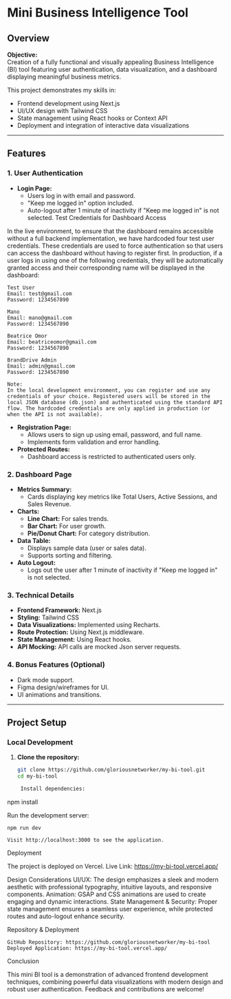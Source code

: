 # Mini Business Intelligence Tool

## Overview

**Objective:**  
Creation of a fully functional and visually appealing Business Intelligence (BI) tool featuring user authentication, data visualization, and a dashboard displaying meaningful business metrics.

This project demonstrates my skills in:
- Frontend development using Next.js
- UI/UX design with Tailwind CSS
- State management using React hooks or Context API
- Deployment and integration of interactive data visualizations

---

## Features

### 1. User Authentication
- **Login Page:**
  - Users log in with email and password.
  - "Keep me logged in" option included.
  - Auto-logout after 1 minute of inactivity if "Keep me logged in" is not selected.
Test Credentials for Dashboard Access

In the live environment, to ensure that the dashboard remains accessible without a full backend implementation, we have hardcoded four test user credentials. These credentials are used to force authentication so that users can access the dashboard without having to register first. In production, if a user logs in using one of the following credentials, they will be automatically granted access and their corresponding name will be displayed in the dashboard:

    Test User
    Email: test@gmail.com
    Password: 1234567890

    Mano
    Email: mano@gmail.com
    Password: 1234567890

    Beatrice Omor
    Email: beatriceomor@gmail.com
    Password: 1234567890

    BrandDrive Admin
    Email: admin@gmail.com
    Password: 1234567890

    Note:
    In the local development environment, you can register and use any credentials of your choice. Registered users will be stored in the local JSON database (db.json) and authenticated using the standard API flow. The hardcoded credentials are only applied in production (or when the API is not available).


- **Registration Page:**
  - Allows users to sign up using email, password, and full name.
  - Implements form validation and error handling.
- **Protected Routes:**
  - Dashboard access is restricted to authenticated users only.

### 2. Dashboard Page
- **Metrics Summary:**
  - Cards displaying key metrics like Total Users, Active Sessions, and Sales Revenue.
- **Charts:**
  - **Line Chart:** For sales trends.
  - **Bar Chart:** For user growth.
  - **Pie/Donut Chart:** For category distribution.
- **Data Table:**
  - Displays sample data (user or sales data).
  - Supports sorting and filtering.
- **Auto Logout:**
  - Logs out the user after 1 minute of inactivity if "Keep me logged in" is not selected.

### 3. Technical Details
- **Frontend Framework:** Next.js
- **Styling:** Tailwind CSS
- **Data Visualizations:** Implemented using Recharts.
- **Route Protection:** Using Next.js middleware.
- **State Management:** Using React hooks.
- **API Mocking:** API calls are mocked Json server requests.

### 4. Bonus Features (Optional)
- Dark mode support.
- Figma design/wireframes for UI.
- UI animations and transitions.

---

## Project Setup

### Local Development
1. **Clone the repository:**
   ```bash
   git clone https://github.com/gloriousnetworker/my-bi-tool.git
   cd my-bi-tool

    Install dependencies:

npm install

Run the development server:

    npm run dev

    Visit http://localhost:3000 to see the application.

Deployment

The project is deployed on Vercel.
Live Link: https://my-bi-tool.vercel.app/

Design Considerations
    UI/UX:
    The design emphasizes a sleek and modern aesthetic with professional typography, intuitive layouts, and responsive components.
    Animation:
    GSAP and CSS animations are used to create engaging and dynamic interactions.
    State Management & Security:
    Proper state management ensures a seamless user experience, while protected routes and auto-logout enhance security.

Repository & Deployment

    GitHub Repository: https://github.com/gloriousnetworker/my-bi-tool
    Deployed Application: https://my-bi-tool.vercel.app/

Conclusion

This mini BI tool is a demonstration of advanced frontend development techniques, combining powerful data visualizations with modern design and robust user authentication. Feedback and contributions are welcome!
